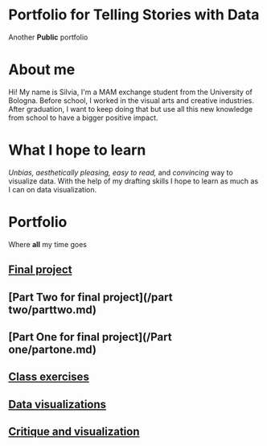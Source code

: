 # Portfolio for Telling Stories with Data
Another **Public** portfolio

# About me
Hi! My name is Silvia, I'm a MAM exchange student from the University of Bologna. Before school, I worked in the visual arts and creative industries. After graduation, I want to keep doing that but use all this new knowledge from school to have a bigger positive impact.

# What I hope to learn
*Unbias, aesthetically pleasing, easy to read,* and *convincing* way to visualize data. With the help of my drafting skills I hope to learn as much as I can on data visualization.

# Portfolio
Where **all** my time goes

## [Final project](/finalproject.md)

## [Part Two for final project](/part two/parttwo.md)

## [Part One for final project](/Part one/partone.md)



## [Class exercises](/exercises/classexercises.md)

## [Data visualizations](/visualizations/visualizations.md)

## [Critique and visualization](/critique/critiquevisualization.md)


